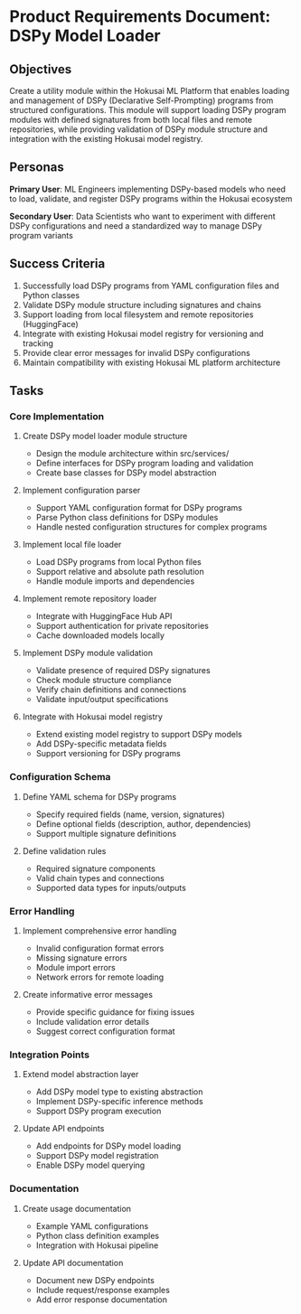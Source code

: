 # Product Requirements Document: DSPy Model Loader

## Objectives

Create a utility module within the Hokusai ML Platform that enables loading and management of DSPy (Declarative Self-Prompting) programs from structured configurations. This module will support loading DSPy program modules with defined signatures from both local files and remote repositories, while providing validation of DSPy module structure and integration with the existing Hokusai model registry.

## Personas

**Primary User**: ML Engineers implementing DSPy-based models who need to load, validate, and register DSPy programs within the Hokusai ecosystem

**Secondary User**: Data Scientists who want to experiment with different DSPy configurations and need a standardized way to manage DSPy program variants

## Success Criteria

1. Successfully load DSPy programs from YAML configuration files and Python classes
2. Validate DSPy module structure including signatures and chains
3. Support loading from local filesystem and remote repositories (HuggingFace)
4. Integrate with existing Hokusai model registry for versioning and tracking
5. Provide clear error messages for invalid DSPy configurations
6. Maintain compatibility with existing Hokusai ML platform architecture

## Tasks

### Core Implementation

1. Create DSPy model loader module structure
   - Design the module architecture within src/services/
   - Define interfaces for DSPy program loading and validation
   - Create base classes for DSPy model abstraction

2. Implement configuration parser
   - Support YAML configuration format for DSPy programs
   - Parse Python class definitions for DSPy modules
   - Handle nested configuration structures for complex programs

3. Implement local file loader
   - Load DSPy programs from local Python files
   - Support relative and absolute path resolution
   - Handle module imports and dependencies

4. Implement remote repository loader
   - Integrate with HuggingFace Hub API
   - Support authentication for private repositories
   - Cache downloaded models locally

5. Implement DSPy module validation
   - Validate presence of required DSPy signatures
   - Check module structure compliance
   - Verify chain definitions and connections
   - Validate input/output specifications

6. Integrate with Hokusai model registry
   - Extend existing model registry to support DSPy models
   - Add DSPy-specific metadata fields
   - Support versioning for DSPy programs

### Configuration Schema

1. Define YAML schema for DSPy programs
   - Specify required fields (name, version, signatures)
   - Define optional fields (description, author, dependencies)
   - Support multiple signature definitions

2. Define validation rules
   - Required signature components
   - Valid chain types and connections
   - Supported data types for inputs/outputs

### Error Handling

1. Implement comprehensive error handling
   - Invalid configuration format errors
   - Missing signature errors
   - Module import errors
   - Network errors for remote loading

2. Create informative error messages
   - Provide specific guidance for fixing issues
   - Include validation error details
   - Suggest correct configuration format

### Integration Points

1. Extend model abstraction layer
   - Add DSPy model type to existing abstraction
   - Implement DSPy-specific inference methods
   - Support DSPy program execution

2. Update API endpoints
   - Add endpoints for DSPy model loading
   - Support DSPy model registration
   - Enable DSPy model querying

### Documentation

1. Create usage documentation
   - Example YAML configurations
   - Python class definition examples
   - Integration with Hokusai pipeline

2. Update API documentation
   - Document new DSPy endpoints
   - Include request/response examples
   - Add error response documentation